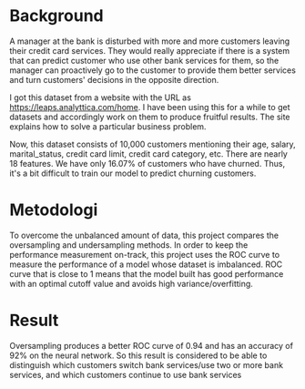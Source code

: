 # Background

A manager at the bank is disturbed with more and more customers leaving their credit card services. They would really appreciate if there is a system that can predict customer who use other bank services for them, so the manager can proactively go to the customer to provide them better services and turn customers' decisions in the opposite direction.

I got this dataset from a website with the URL as https://leaps.analyttica.com/home. I have been using this for a while to get datasets and accordingly work on them to produce fruitful results. The site explains how to solve a particular business problem.

Now, this dataset consists of 10,000 customers mentioning their age, salary, marital_status, credit card limit, credit card category, etc. There are nearly 18 features. We have only 16.07% of customers who have churned. Thus, it's a bit difficult to train our model to predict churning customers.

# Metodologi

To overcome the unbalanced amount of data, this project compares the oversampling and undersampling methods. In order to keep the performance measurement on-track, this project uses the ROC curve to measure the performance of a model whose dataset is imbalanced. ROC curve that is close to 1 means that the model built has good performance with an optimal cutoff value and avoids high variance/overfitting.

# Result

Oversampling produces a better ROC curve of 0.94 and has an accuracy of 92% on the neural network. So this result is considered to be able to distinguish which customers switch bank services/use two or more bank services, and which customers continue to use bank services
